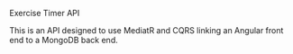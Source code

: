 Exercise Timer API

This is an API designed to use MediatR and CQRS linking an Angular front end to a MongoDB back end.
